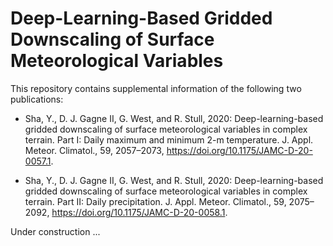 # Deep-Learning-Based Gridded Downscaling of Surface Meteorological Variables

This repository contains supplemental information of the following two publications:

* Sha, Y., D. J. Gagne II, G. West, and R. Stull, 2020: Deep-learning-based gridded downscaling of surface meteorological variables in complex terrain. 
Part I: Daily maximum and minimum 2-m temperature. J. Appl. Meteor. Climatol., 59, 2057–2073, https://doi.org/10.1175/JAMC-D-20-0057.1.

* Sha, Y., D. J. Gagne II, G. West, and R. Stull, 2020: Deep-learning-based gridded downscaling of surface meteorological variables in complex terrain. 
Part II: Daily precipitation. J. Appl. Meteor. Climatol., 59, 2075–2092, https://doi.org/10.1175/JAMC-D-20-0058.1.

Under construction ...

